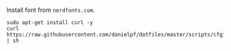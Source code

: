 
Install font from `nerdfonts.com`.
```
sudo apt-get install curl -y
curl https://raw.githubusercontent.com/danielpf/dotfiles/master/scripts/cfginit.sh | sh
```
